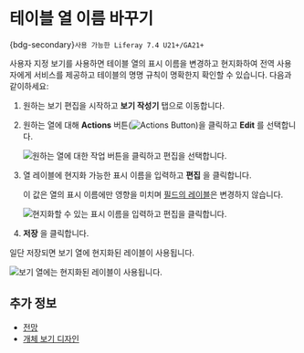 # 테이블 열 이름 바꾸기

{bdg-secondary}`사용 가능한 Liferay 7.4 U21+/GA21+`

사용자 지정 보기를 사용하면 테이블 열의 표시 이름을 변경하고 현지화하여 전역 사용자에게 서비스를 제공하고 테이블의 명명 규칙이 명확한지 확인할 수 있습니다. 다음과 같이하세요:

1. 원하는 보기 편집을 시작하고 **보기 작성기** 탭으로 이동합니다.

1. 원하는 열에 대해 **Actions** 버튼(![Actions Button](../../../../images/icon-actions.png))을 클릭하고 **Edit** 를 선택합니다.

   ![원하는 열에 대한 작업 버튼을 클릭하고 편집을 선택합니다.](./renaming-table-columns/images/01.png)

1. 열 레이블에 현지화 가능한 표시 이름을 입력하고 **편집** 을 클릭합니다.

   이 값은 열의 표시 이름에만 영향을 미치며 [필드의 레이블](../fields/adding-fields-to-objects.md)은 변경하지 않습니다.

   ![현지화할 수 있는 표시 이름을 입력하고 편집을 클릭합니다.](./renaming-table-columns/images/02.png)

1. **저장** 을 클릭합니다.

일단 저장되면 보기 열에 현지화된 레이블이 사용됩니다.

![보기 열에는 현지화된 레이블이 사용됩니다.](./renaming-table-columns/images/03.png)

## 추가 정보

* [전망](../views.md)
* [개체 보기 디자인](./designing-object-views.md)
